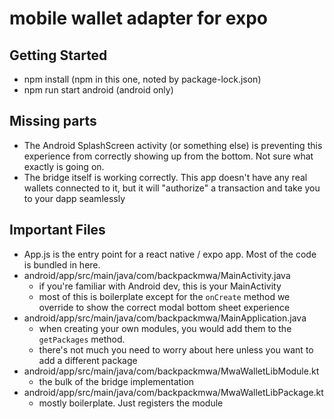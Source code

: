 # mobile wallet adapter for expo

## Getting Started

- npm install (npm in this one, noted by package-lock.json)
- npm run start android (android only)

## Missing parts

- The Android SplashScreen activity (or something else) is preventing this experience from correctly showing up from the bottom. Not sure what exactly is going on.
- The bridge itself is working correctly. This app doesn't have any real wallets connected to it, but it will "authorize" a transaction and take you to your dapp seamlessly

## Important Files

- App.js is the entry point for a react native / expo app. Most of the code is bundled in here.
- android/app/src/main/java/com/backpackmwa/MainActivity.java
  - if you're familiar with Android dev, this is your MainActivity
  - most of this is boilerplate except for the `onCreate` method we override to show the correct modal bottom sheet experience
- android/app/src/main/java/com/backpackmwa/MainApplication.java
  - when creating your own modules, you would add them to the `getPackages` method.
  - there's not much you need to worry about here unless you want to add a different package
- android/app/src/main/java/com/backpackmwa/MwaWalletLibModule.kt
  - the bulk of the bridge implementation
- android/app/src/main/java/com/backpackmwa/MwaWalletLibPackage.kt
  - mostly boilerplate. Just registers the module

